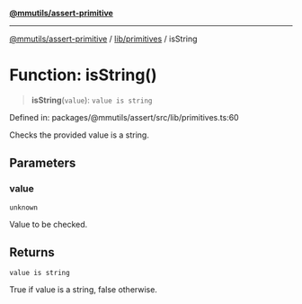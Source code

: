 [**@mmutils/assert-primitive**](../../../README.md)

***

[@mmutils/assert-primitive](../../../modules.md) / [lib/primitives](../README.md) / isString

# Function: isString()

> **isString**(`value`): `value is string`

Defined in: packages/@mmutils/assert/src/lib/primitives.ts:60

Checks the provided value is a string.

## Parameters

### value

`unknown`

Value to be checked.

## Returns

`value is string`

True if value is a string, false otherwise.
